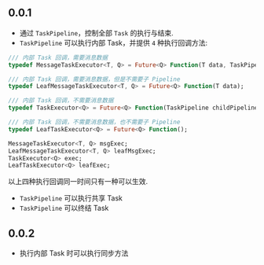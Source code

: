 ## 0.0.1

- 通过 `TaskPipeline`，控制全部 `Task` 的执行与结束.
- `TaskPipeline` 可以执行内部 Task，并提供 `4` 种执行回调方法:
```dart
/// 内部 Task 回调，需要消息数据
typedef MessageTaskExecutor<T, Q> = Future<Q> Function(T data, TaskPipeline childPipeline);

/// 内部 Task 回调，需要消息数据，但是不需要子 Pipeline
typedef LeafMessageTaskExecutor<T, Q> = Future<Q> Function(T data);

/// 内部 Task 回调，不需要消息数据
typedef TaskExecutor<Q> = Future<Q> Function(TaskPipeline childPipeline);

/// 内部 Task 回调，不需要消息数据，也不需要子 Pipeline
typedef LeafTaskExecutor<Q> = Future<Q> Function();

MessageTaskExecutor<T, Q> msgExec;
LeafMessageTaskExecutor<T, Q> leafMsgExec;
TaskExecutor<Q> exec;
LeafTaskExecutor<Q> leafExec;
```

以上四种执行回调同一时间只有一种可以生效.

- `TaskPipeline` 可以执行共享 Task
- `TaskPipeline` 可以终结 Task

## 0.0.2

- 执行内部 Task 时可以执行同步方法